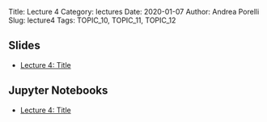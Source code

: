 Title: Lecture 4
Category: lectures
Date: 2020-01-07
Author: Andrea Porelli
Slug: lecture4
Tags: TOPIC_10, TOPIC_11, TOPIC_12

## Slides

- [Lecture 4: Title]({attach}presentation/lecture4.pdf) 

## Jupyter Notebooks

- [Lecture 4: Title]({filename}notebook/lecture4.ipynb) 